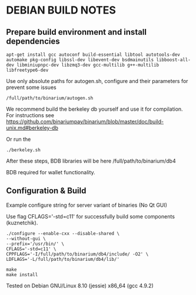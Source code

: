 DEBIAN BUILD NOTES
====================

Prepare build environment and install dependencies
------------------

	apt-get install gcc autoconf build-essential libtool autotools-dev automake pkg-config libssl-dev libevent-dev bsdmainutils libboost-all-dev libminiupnpc-dev libzmq3-dev gcc-multilib g++-multilib libfreetype6-dev

Use only absolute paths for autogen.sh, configure and their parameters for prevent some issues

	/full/path/to/binarium/autogen.sh
	
We recommend build the berkeley db yourself and use it for compilation. For
instructions see https://github.com/binariumpay/binarium/blob/master/doc/build-unix.md#berkeley-db

Or run the

	./berkeley.sh

After these steps, BDB libraries will be here /full/path/to/binarium/db4

BDB required for wallet functionality.

Configuration & Build
-------------------

Example configure string for server variant of binaries (No Qt GUI)

Use flag CFLAGS='-std=c11' for successfully build some components (kuznetchik).

	./configure --enable-cxx --disable-shared \
	--without-gui \
	--prefix='/usr/bin/' \
	CFLAGS='-std=c11' \
	CPPFLAGS='-I/full/path/to/binarium/db4/include/ -O2' \
	LDFLAGS='-L/full/path/to/binarium/db4/lib/'
	
	make
	make install
	
Tested on Debian GNU/Linux 8.10 (jessie) x86_64 (gcc 4.9.2)
